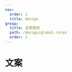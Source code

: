 ```yaml
---
nav:
  order: 1
  title: design
group:
  title: 全局规则
  path: /design/global-rules
  order: 1
---
```


# 文案
